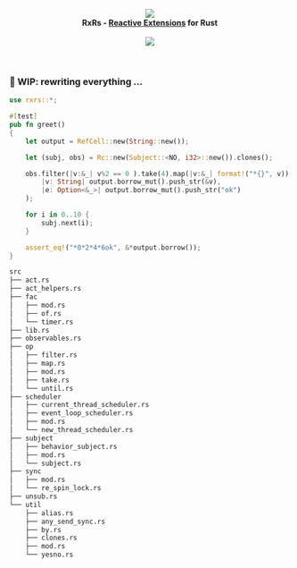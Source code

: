 <p align="center">
<img src="https://github.com/yingDev/rxrs/blob/master/assets/logo.png?raw=true">
<br>
    <b> RxRs - <a href="http://reactivex.io"> Reactive Extensions</a> for Rust </b>
<br><br>
<a href="https://crates.io/crates/rxrs">
    <img src="https://img.shields.io/badge/crates.io-0.1.0--alpha4-orange.svg">
</a>
</p>
<br>

### 🌱 WIP: rewriting everything ...


```rust
use rxrs::*;

#[test]
pub fn greet()
{
    let output = RefCell::new(String::new());

    let (subj, obs) = Rc::new(Subject::<NO, i32>::new()).clones();

    obs.filter(|v:&_| v%2 == 0 ).take(4).map(|v:&_| format!("*{}", v)).sub(
        |v: String| output.borrow_mut().push_str(&v),
        |e: Option<&_>| output.borrow_mut().push_str("ok")
    );

    for i in 0..10 {
        subj.next(i);
    }

    assert_eq!("*0*2*4*6ok", &*output.borrow());
}

```


```bash
src
├── act.rs
├── act_helpers.rs
├── fac
│   ├── mod.rs
│   ├── of.rs
│   └── timer.rs
├── lib.rs
├── observables.rs
├── op
│   ├── filter.rs
│   ├── map.rs
│   ├── mod.rs
│   ├── take.rs
│   └── until.rs
├── scheduler
│   ├── current_thread_scheduler.rs
│   ├── event_loop_scheduler.rs
│   ├── mod.rs
│   └── new_thread_scheduler.rs
├── subject
│   ├── behavior_subject.rs
│   ├── mod.rs
│   └── subject.rs
├── sync
│   ├── mod.rs
│   └── re_spin_lock.rs
├── unsub.rs
└── util
    ├── alias.rs
    ├── any_send_sync.rs
    ├── by.rs
    ├── clones.rs
    ├── mod.rs
    └── yesno.rs


```